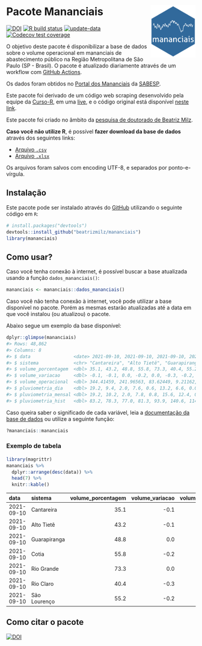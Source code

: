 
<!-- README.md is generated from README.Rmd. Please edit that file -->

# Pacote Mananciais <img src="man/figures/hexlogo.png" align="right" width = "120px"/>

<!-- badges: start -->

[![DOI](https://zenodo.org/badge/DOI/10.5281/zenodo.4733056.svg)](https://doi.org/10.5281/zenodo.4733056)
[![R build
status](https://github.com/beatrizmilz/mananciais/workflows/R-CMD-check/badge.svg)](https://github.com/beatrizmilz/mananciais/actions)
[![update-data](https://github.com/beatrizmilz/mananciais/actions/workflows/2-update_data.yaml/badge.svg)](https://github.com/beatrizmilz/mananciais/actions/workflows/2-update_data.yaml)
[![Codecov test
coverage](https://codecov.io/gh/beatrizmilz/mananciais/branch/master/graph/badge.svg)](https://codecov.io/gh/beatrizmilz/mananciais?branch=master)
<!-- badges: end -->

O objetivo deste pacote é disponibilizar a base de dados sobre o volume
operacional em mananciais de abastecimento público na Região
Metropolitana de São Paulo (SP - Brasil). O pacote é atualizado
diariamente através de um workflow com [GitHub
Actions](https://github.com/beatrizmilz/mananciais/actions).

Os dados foram obtidos no [Portal dos
Mananciais](http://mananciais.sabesp.com.br/Situacao) da
[SABESP](http://site.sabesp.com.br/site/Default.aspx).

Este pacote foi derivado de um código web scraping desenvolvido pela
equipe da [Curso-R](https://www.curso-r.com/), em uma
[live](https://youtu.be/jvZIxrMmOcQ), e o código original está
disponível [neste
link](https://github.com/curso-r/lives/blob/master/drafts/20200730_scraper_sabesp.R).

Este pacote foi criado no âmbito da [pesquisa de doutorado de Beatriz
Milz](https://beatrizmilz.github.io/tese/).

**Caso você não utilize R**, é possível **fazer download da base de
dados** através dos seguintes links:

  - [Arquivo
    `.csv`](https://github.com/beatrizmilz/mananciais/raw/master/inst/extdata/mananciais.csv)
  - [Arquivo
    `.xlsx`](https://github.com/beatrizmilz/mananciais/blob/master/inst/extdata/mananciais.xlsx?raw=true)

Os arquivos foram salvos com encoding UTF-8, e separados por
ponto-e-vírgula.

## Instalação

Este pacote pode ser instalado através do [GitHub](https://github.com/)
utilizando o seguinte código em `R`:

``` r
# install.packages("devtools")
devtools::install_github("beatrizmilz/mananciais")
library(mananciais)
```

## Como usar?

Caso você tenha conexão à internet, é possível buscar a base atualizada
usando a função `dados_mananciais()`:

``` r
mananciais <- mananciais::dados_mananciais() 
```

Caso você não tenha conexão à internet, você pode utilizar a base
disponível no pacote. Porém as mesmas estarão atualizadas até a data em
que você instalou (ou atualizou) o pacote.

Abaixo segue um exemplo da base disponível:

``` r
dplyr::glimpse(mananciais)
#> Rows: 48,862
#> Columns: 8
#> $ data                <date> 2021-09-10, 2021-09-10, 2021-09-10, 2021-09-10, 2…
#> $ sistema             <chr> "Cantareira", "Alto Tietê", "Guarapiranga", "Cotia…
#> $ volume_porcentagem  <dbl> 35.1, 43.2, 48.8, 55.8, 73.3, 40.4, 55.2, 35.2, 43…
#> $ volume_variacao     <dbl> -0.1, -0.1, 0.0, -0.2, 0.0, -0.3, -0.2, -0.3, -0.2…
#> $ volume_operacional  <dbl> 344.41459, 241.96563, 83.62449, 9.21162, 82.20049,…
#> $ pluviometria_dia    <dbl> 19.2, 9.4, 2.0, 7.6, 0.6, 13.2, 6.6, 0.0, 0.2, 0.0…
#> $ pluviometria_mensal <dbl> 19.2, 10.2, 2.0, 7.8, 0.8, 15.6, 12.4, 0.0, 0.8, 0…
#> $ pluviometria_hist   <dbl> 83.2, 78.3, 77.0, 81.3, 93.9, 140.6, 114.0, 83.2, …
```

Caso queira saber o significado de cada variável, leia a [documentação
da base de
dados](https://beatrizmilz.github.io/mananciais/reference/mananciais.html)
ou utilize a seguinte função:

``` r
?mananciais::mananciais
```

### Exemplo de tabela

``` r
library(magrittr)
mananciais %>% 
  dplyr::arrange(desc(data)) %>% 
  head(7) %>%
  knitr::kable()
```

| data       | sistema      | volume\_porcentagem | volume\_variacao | volume\_operacional | pluviometria\_dia | pluviometria\_mensal | pluviometria\_hist |
| :--------- | :----------- | ------------------: | ---------------: | ------------------: | ----------------: | -------------------: | -----------------: |
| 2021-09-10 | Cantareira   |                35.1 |            \-0.1 |           344.41459 |              19.2 |                 19.2 |               83.2 |
| 2021-09-10 | Alto Tietê   |                43.2 |            \-0.1 |           241.96563 |               9.4 |                 10.2 |               78.3 |
| 2021-09-10 | Guarapiranga |                48.8 |              0.0 |            83.62449 |               2.0 |                  2.0 |               77.0 |
| 2021-09-10 | Cotia        |                55.8 |            \-0.2 |             9.21162 |               7.6 |                  7.8 |               81.3 |
| 2021-09-10 | Rio Grande   |                73.3 |              0.0 |            82.20049 |               0.6 |                  0.8 |               93.9 |
| 2021-09-10 | Rio Claro    |                40.4 |            \-0.3 |             5.51483 |              13.2 |                 15.6 |              140.6 |
| 2021-09-10 | São Lourenço |                55.2 |            \-0.2 |            49.00148 |               6.6 |                 12.4 |              114.0 |

## Como citar o pacote

[![DOI](https://zenodo.org/badge/DOI/10.5281/zenodo.4733056.svg)](https://doi.org/10.5281/zenodo.4733056)
